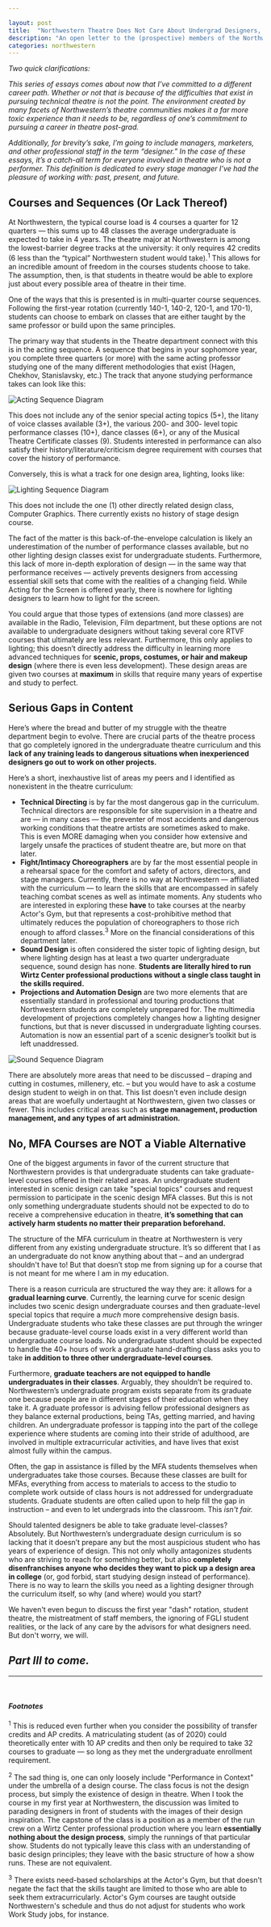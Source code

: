```yaml
---

layout: post
title:  "Northwestern Theatre Does Not Care About Undergrad Designers, Part II"
description: "An open letter to the (prospective) members of the Northwestern theatre community"
categories: northwestern
---
```

<meta property="og:image" content="https://carterliebman.com/images/part2.png">
<meta property="og:title" content="Northwestern Theatre Does Not Care About Undergrad Designers, Part II">
<meta property="og:description" content="An open letter to prospective students, current students, faculty, and staff at Northwestern Theatre.">
<meta property="og:url" content="https://blog.carterliebman.com/northwestern/2020/08/17/northwestern-theatre-part2.html">

<img src="https://carterliebman.com/images/part1.png" style="display:none;">



*Two quick clarifications:*

*This series of essays comes about now that I’ve committed to a different career path. Whether or not that is because of the difficulties that exist in pursuing technical theatre is not the point. The environment created by many facets of Northwestern’s theatre communities makes it a far more toxic experience than it needs to be, regardless of one’s commitment to pursuing a career in theatre post-grad.*

*Additionally, for brevity’s sake, I’m going to include managers, marketers, and other professional staff in the term “designer.” In the case of these essays, it’s a catch-all term for everyone involved in theatre who is not a performer. This definition is dedicated to every stage manager I’ve had the pleasure of working with: past, present, and future.*

## Courses and Sequences (Or Lack Thereof)

At Northwestern, the typical course load is 4 courses a quarter for 12 quarters — this sums up to 48 classes the average undergraduate is expected to take in 4 years. The theatre major at Northwestern is among the lowest-barrier degree tracks at the university: it only requires 42 credits (6 less than the “typical” Northwestern student would take).<sup>1</sup> This allows for an incredible amount of freedom in the courses students choose to take. The assumption, then, is that students in theatre would be able to explore just about every possible area of theatre in their time.

One of the ways that this is presented is in multi-quarter course sequences. Following the first-year rotation (currently 140-1, 140-2, 120-1, and 170-1), students can choose to embark on classes that are either taught by the same professor or build upon the same principles.

The primary way that students in the Theatre department connect with this is in the acting sequence. A sequence that begins in your sophomore year, you complete three quarters (or more) with the same acting professor studying one of the many different methodologies that exist (Hagen, Chekhov, Stanislavsky, etc.) The track that anyone studying performance takes can look like this:

<img src="https://carterliebman.com/images/1-acting-sequence.png" alt="Acting Sequence Diagram" />

This does not include any of the senior special acting topics (5+), the litany of voice classes available (3+), the various 200- and 300- level topic performance classes (10+), dance classes (6+), or any of the Musical Theatre Certificate classes (9). Students interested in performance can also satisfy their history/literature/criticism degree requirement with courses that cover the history of performance.

Conversely, this is what a track for one design area, lighting, looks like:

<img src="https://carterliebman.com/images/2-lighting-sequence.png" alt="Lighting Sequence Diagram" />

This does not include the one (1) other directly related design class, Computer Graphics. There currently exists no history of stage design course.


The fact of the matter is this back-of-the-envelope calculation is likely an underestimation of the number of performance classes available, but no other lighting design classes exist for undergraduate students. Furthermore, this lack of more in-depth exploration of design — in the same way that performance receives — actively prevents designers from accessing essential skill sets that come with the realities of a changing field. While Acting for the Screen is offered yearly, there is nowhere for lighting designers to learn how to light for the screen. 

You could argue that those types of extensions (and more classes) are available in the Radio, Television, Film department, but these options are not available to undergraduate designers without taking several core RTVF courses that ultimately are less relevant. Furthermore, this only applies to lighting; this doesn’t directly address the difficulty in learning more advanced techniques for **scenic, props, costumes, or hair and makeup design** (where there is even less development). These design areas are given two courses at **maximum** in skills that require many years of expertise and study to perfect.

## **Serious Gaps in Content**

Here’s where the bread and butter of my struggle with the theatre department begin to evolve. There are crucial parts of the theatre process that go completely ignored in the undergraduate theatre curriculum and this **lack of any training leads to dangerous situations when inexperienced designers go out to work on other projects.**

Here’s a short, inexhaustive list of areas my peers and I identified as nonexistent in the theatre curriculum:

- **Technical Directing** is by far the most dangerous gap in the curriculum. Technical directors are responsible for site supervision in a theatre and are — in many cases — the preventer of most accidents and dangerous working conditions that theatre artists are sometimes asked to make. This is even MORE damaging when you consider how extensive and largely unsafe the practices of student theatre are, but more on that later.
- **Fight/Intimacy Choreographers** are by far the most essential people in a rehearsal space for the comfort and safety of actors, directors, and stage managers. Currently, there is no way at Northwestern — affiliated with the curriculum — to learn the skills that are encompassed in safely teaching combat scenes as well as intimate moments. Any students who are interested in exploring these **have** to take courses at the nearby Actor's Gym, but that represents a cost-prohibitive method that ultimately reduces the population of choreographers to those rich enough to afford classes.<sup>3</sup> More on the financial considerations of this department later.
- **Sound Design** is often considered the sister topic of lighting design, but where lighting design has at least a two quarter undergraduate sequence, sound design has none. **Students are literally hired to run Wirtz Center professional productions without a single class taught in the skills required.**
- **Projections and Automation Design** are two more elements that are essentially standard in professional and touring productions that Northwestern students are completely unprepared for. The multimedia development of projections completely changes how a lighting designer functions, but that is never discussed in undergraduate lighting courses. Automation is now an essential part of a scenic designer’s toolkit but is left unaddressed.

<img src="https://carterliebman.com/images/3-sound-sequence.png" alt="Sound Sequence Diagram" />

There are absolutely more areas that need to be discussed – draping and cutting in costumes, millenery, etc. – but you would have to ask a costume design student to weigh in on that. This list doesn't even include design areas that are woefully undertaught at Northwestern, given two classes or fewer. This includes critical areas such as **stage management, production management, and any types of art administration.** 

## No, MFA Courses are NOT a Viable Alternative

One of the biggest arguments in favor of the current structure that Northwestern provides is that undergraduate students can take graduate-level courses offered in their related areas. An undergraduate student interested in scenic design can take "special topics" courses and request permission to participate in the scenic design MFA classes. But this is not only something undergraduate students should not be expected to do to receive a comprehensive education in theatre, **it’s something that can actively harm students no matter their preparation beforehand.**

The structure of the MFA curriculum in theatre at Northwestern is very different from any existing undergraduate structure. It’s so different that I as an undergraduate do not know anything about that – and an undergrad shouldn't have to! But that doesn’t stop me from signing up for a course that is not meant for me where I am in my education.

There is a reason curricula are structured the way they are: it allows for a **gradual learning curve**. Currently, the learning curve for scenic design includes two scenic design undergraduate courses and then graduate-level special topics that require a *much* more comprehensive design basis. Undergraduate students who take these classes are put through the wringer because graduate-level course loads exist in a very different world than undergraduate course loads. No undergraduate student should be expected to handle the 40+ hours of work a graduate hand-drafting class asks you to take **in addition to three other undergraduate-level courses**.

Furthermore, **graduate teachers are not equipped to handle undergraduates in their classes**. Arguably, they shouldn’t be required to. Northwestern’s undergraduate program exists separate from its graduate one because people are in different stages of their education when they take it. A graduate professor is advising fellow professional designers as they balance external productions, being TAs, getting married, and having children. An undergraduate professor is tapping into the part of the college experience where students are coming into their stride of adulthood, are involved in multiple extracurricular activities, and have lives that exist almost fully within the campus.

Often, the gap in assistance is filled by the MFA students themselves when undergraduates take those courses. Because these classes are built for MFAs, everything from access to materials to access to the studio to complete work outside of class hours is not addressed for undergraduate students. Graduate students are often called upon to help fill the gap in instruction – and even to let undergrads into the classroom. This *isn't fair.*

Should talented designers be able to take graduate level-classes? Absolutely. But Northwestern’s undergraduate design curriculum is so lacking that it doesn’t prepare any but the most auspicious student who has years of experience of design. This not only wholly antagonizes students who are striving to reach for something better, but also **completely disenfranchises anyone who decides they want to pick up a design area in college** (or, god forbid, start studying design instead of performance). There is no way to learn the skills you need as a lighting designer through the curriculum itself, so why (and where) would you start?

We haven't even begun to discuss the first year "dash" rotation, student theatre, the mistreatment of staff members, the ignoring of FGLI student realities, or the lack of any care by the advisors for what designers need. But don't worry, we will.

## *Part III to come.*



---

  <br />

#### *Footnotes*

<sup>1</sup> This is reduced even further when you consider the possibility of transfer credits and AP credits. A matriculating student (as of 2020) could theoretically enter with 10 AP credits and then only be required to take 32 courses to graduate — so long as they met the undergraduate enrollment requirement. 

<sup>2</sup>  The sad thing is, one can only loosely include "Performance in Context" under the umbrella of a design course. The class focus is not the design process, but simply the existence of design in theatre. When I took the course in my first year at Northwestern, the discussion was limited to parading designers in front of students with the images of their design inspiration. The capstone of the class is a position as a member of the run crew on a Wirtz Center professional production where you learn **essentially nothing about the design process**, simply the runnings of that particular show. Students do not typically leave this class with an understanding of basic design principles; they leave with the basic structure of how a show runs. These are not equivalent. 

<sup>3</sup> There exists need-based scholarships at the Actor's Gym, but that doesn't negate the fact that the skills taught are limited to those who are able to seek them extracurricularly. Actor's Gym courses are taught outside Northwestern's schedule and thus do not adjust for students who work Work Study jobs, for instance.